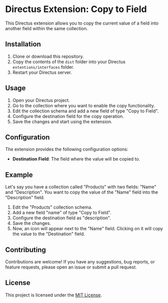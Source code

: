 # Directus Extension: Copy to Field

This Directus extension allows you to copy the current value of a field into another field within the same collection.

## Installation

1. Clone or download this repository.
2. Copy the contents of the `dist` folder into your Directus `extentions/interfaces` folder.
3. Restart your Directus server.

## Usage

1. Open your Directus project.
2. Go to the collection where you want to enable the copy functionality.
3. Edit the collection schema and add a new field of type "Copy to Field".
4. Configure the destination field for the copy operation.
5. Save the changes and start using the extension.

## Configuration

The extension provides the following configuration options:

- **Destination Field**: The field where the value will be copied to.

## Example

Let's say you have a collection called "Products" with two fields: "Name" and "Description". You want to copy the value of the "Name" field into the "Description" field.

1. Edit the "Products" collection schema.
2. Add a new field "name" of type "Copy to Field".
3. Configure the destination field as "description".
4. Save the changes.
5. Now, an icon will appear next to the "Name" field. Clicking on it will copy the value to the "Destination" field.

## Contributing

Contributions are welcome! If you have any suggestions, bug reports, or feature requests, please open an issue or submit a pull request.

## License

This project is licensed under the [MIT License](LICENSE).

